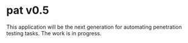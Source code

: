 # pat v0.5
This application will be the next generation for automating penetration testing tasks.
The work is in progress.

